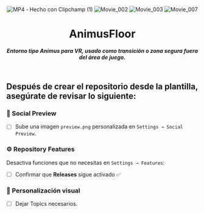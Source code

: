 <header>

![MP4 ‐ Hecho con Clipchamp (1)](https://github.com/user-attachments/assets/24ee1099-06e0-4107-9c9b-cf8b3440f2da)
![Movie_002](https://github.com/user-attachments/assets/9012a12d-dac3-4a94-bbd7-0f12a764b098)
![Movie_003](https://github.com/user-attachments/assets/329c6713-ae85-4e50-b8e6-ec216b2bda9a)
![Movie_007](https://github.com/user-attachments/assets/82e9f30b-4613-4cfd-bda3-e45fd13ef948)

# **AnimusFloor**

_**Entorno tipo Animus para VR, usado como transición o zona segura fuera del área de juego.**_


</header>
   
<footer>
   
## Después de crear el repositorio desde la plantilla, asegúrate de revisar lo siguiente:

### 📸 Social Preview
- [ ] Sube una imagen `preview.png` personalizada en `Settings → Social Preview`.

### ⚙️ Repository Features
Desactiva funciones que no necesitas en `Settings → Features`:

- [ ] Confirmar que **Releases** sigue activado ✅

### 🎨 Personalización visual
- [ ] Dejar Topics necesarios.


</footer>
